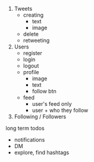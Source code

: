 1. Tweets
    - creating
        - text
        - image
    - delete
    - retweeting
2. Users
    - register
    - login
    - logout
    - profile
        - image
        - text
        - follow btn
    - feed
        - user's feed only
        - user + who they follow
3. Following / Followers



long term todos
- notifications
- DM
- explore, find hashtags
